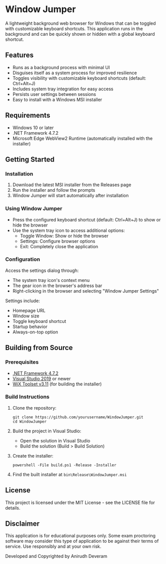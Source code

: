 # Window Jumper

A lightweight background web browser for Windows that can be toggled with customizable keyboard shortcuts. This application runs in the background and can be quickly shown or hidden with a global keyboard shortcut.

## Features

- Runs as a background process with minimal UI
- Disguises itself as a system process for improved resilience
- Toggles visibility with customizable keyboard shortcuts (default: Ctrl+Alt+J)
- Includes system tray integration for easy access
- Persists user settings between sessions
- Easy to install with a Windows MSI installer

## Requirements

- Windows 10 or later
- .NET Framework 4.7.2
- Microsoft Edge WebView2 Runtime (automatically installed with the installer)

## Getting Started

### Installation

1. Download the latest MSI installer from the Releases page
2. Run the installer and follow the prompts
3. Window Jumper will start automatically after installation

### Using Window Jumper

- Press the configured keyboard shortcut (default: Ctrl+Alt+J) to show or hide the browser
- Use the system tray icon to access additional options:
  - Toggle Window: Show or hide the browser
  - Settings: Configure browser options
  - Exit: Completely close the application

### Configuration

Access the settings dialog through:
- The system tray icon's context menu
- The gear icon in the browser's address bar
- Right-clicking in the browser and selecting "Window Jumper Settings"

Settings include:
- Homepage URL
- Window size
- Toggle keyboard shortcut
- Startup behavior
- Always-on-top option

## Building from Source

### Prerequisites

- [.NET Framework 4.7.2](https://dotnet.microsoft.com/download/dotnet-framework/net472)
- [Visual Studio 2019](https://visualstudio.microsoft.com/) or newer
- [WiX Toolset v3.11](https://wixtoolset.org/releases/) (for building the installer)

### Build Instructions

1. Clone the repository:
   ```
   git clone https://github.com/yourusername/WindowJumper.git
   cd WindowJumper
   ```

2. Build the project in Visual Studio:
   - Open the solution in Visual Studio
   - Build the solution (Build > Build Solution)

3. Create the installer:
   ```
   powershell -File build.ps1 -Release -Installer
   ```

4. Find the built installer at `bin\Release\WindowJumper.msi`

## License

This project is licensed under the MIT License - see the LICENSE file for details.

## Disclaimer

This application is for educational purposes only. Some exam proctoring software may consider this type of application to be against their terms of service. Use responsibly and at your own risk.

Developed and Copyrighted by Anirudh Deveram 
